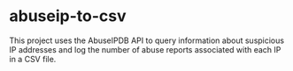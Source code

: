 # abuseip-to-csv
This project uses the AbuseIPDB API to query information about suspicious IP addresses and log the number of abuse reports associated with each IP in a CSV file.
